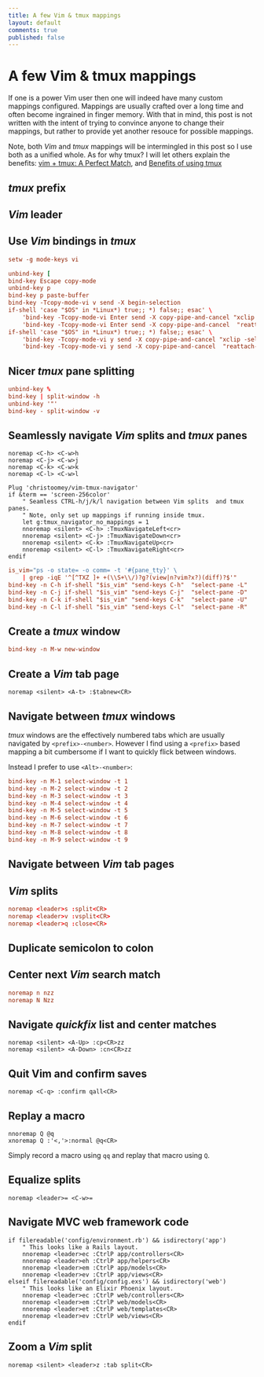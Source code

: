 ```yaml
---
title: A few Vim & tmux mappings
layout: default
comments: true
published: false
---
```


A few Vim & tmux mappings
=========================
If one is a power Vim user then one will indeed have many custom mappings
configured. Mappings are usually crafted over a long time and often become
ingrained in finger memory. With that in mind, this post is not written with
the intent of trying to convince anyone to change their mappings, but rather to
provide yet another resouce for possible mappings.

Note, both *Vim* and *tmux* mappings will be intermingled in this post so I use
both as a unified whole. As for why tmux? I will let others explain the
benefits:
[vim + tmux: A Perfect Match](https://teamgaslight.com/blog/vim-plus-tmux-a-perfect-match),
and [Benefits of using tmux](https://blog.bugsnag.com/benefits-of-using-tmux)

*tmux* prefix
-------------

*Vim* leader
------------

Use *Vim* bindings in *tmux*
----------------------------
```conf
setw -g mode-keys vi

unbind-key [
bind-key Escape copy-mode
unbind-key p
bind-key p paste-buffer
bind-key -Tcopy-mode-vi v send -X begin-selection
if-shell 'case "$OS" in *Linux*) true;; *) false;; esac' \
    'bind-key -Tcopy-mode-vi Enter send -X copy-pipe-and-cancel "xclip -selection primary -i -f | xclip -selection clipboard -i"' \
    'bind-key -Tcopy-mode-vi Enter send -X copy-pipe-and-cancel  "reattach-to-user-namespace pbcopy"'
if-shell 'case "$OS" in *Linux*) true;; *) false;; esac' \
    'bind-key -Tcopy-mode-vi y send -X copy-pipe-and-cancel "xclip -selection primary -i -f | xclip -selection clipboard -i"' \
    'bind-key -Tcopy-mode-vi y send -X copy-pipe-and-cancel  "reattach-to-user-namespace pbcopy"'
```

Nicer *tmux* pane splitting
---------------------------
```conf
unbind-key %
bind-key | split-window -h
unbind-key '"'
bind-key - split-window -v
```

Seamlessly navigate *Vim* splits and *tmux* panes
-------------------------------------------------
```viml
noremap <C-h> <C-w>h
noremap <C-j> <C-w>j
noremap <C-k> <C-w>k
noremap <C-l> <C-w>l

Plug 'christoomey/vim-tmux-navigator'
if &term == 'screen-256color'
    " Seamless CTRL-h/j/k/l navigation between Vim splits  and tmux panes.
    " Note, only set up mappings if running inside tmux.
    let g:tmux_navigator_no_mappings = 1
    nnoremap <silent> <C-h> :TmuxNavigateLeft<cr>
    nnoremap <silent> <C-j> :TmuxNavigateDown<cr>
    nnoremap <silent> <C-k> :TmuxNavigateUp<cr>
    nnoremap <silent> <C-l> :TmuxNavigateRight<cr>
endif
```

```conf
is_vim="ps -o state= -o comm= -t '#{pane_tty}' \
    | grep -iqE '^[^TXZ ]+ +(\\S+\\/)?g?(view|n?vim?x?)(diff)?$'"
bind-key -n C-h if-shell "$is_vim" "send-keys C-h"  "select-pane -L"
bind-key -n C-j if-shell "$is_vim" "send-keys C-j"  "select-pane -D"
bind-key -n C-k if-shell "$is_vim" "send-keys C-k"  "select-pane -U"
bind-key -n C-l if-shell "$is_vim" "send-keys C-l"  "select-pane -R"
```

Create a *tmux* window
----------------------
```conf
bind-key -n M-w new-window
```

Create a *Vim* tab page
-----------------------
```viml
noremap <silent> <A-t> :$tabnew<CR>
```

Navigate between *tmux* windows
-------------------------------
*tmux* windows are the effectively numbered tabs which are usually navigated by
`<prefix>-<number>`. However I find using a `<prefix>` based mapping a bit
cumbersome if I want to quickly flick between windows.

Instead I prefer to use `<Alt>-<number>`:

```conf
bind-key -n M-1 select-window -t 1
bind-key -n M-2 select-window -t 2
bind-key -n M-3 select-window -t 3
bind-key -n M-4 select-window -t 4
bind-key -n M-5 select-window -t 5
bind-key -n M-6 select-window -t 6
bind-key -n M-7 select-window -t 7
bind-key -n M-8 select-window -t 8
bind-key -n M-9 select-window -t 9
```

Navigate between *Vim* tab pages
--------------------------------

*Vim* splits
------------
```conf
noremap <leader>s :split<CR>
noremap <leader>v :vsplit<CR>
noremap <leader>q :close<CR>
```

Duplicate semicolon to colon
----------------------------

Center next *Vim* search match
------------------------------
```conf
noremap n nzz
noremap N Nzz
```

Navigate *quickfix* list and center matches
-------------------------------------------
```viml
noremap <silent> <A-Up> :cp<CR>zz
noremap <silent> <A-Down> :cn<CR>zz
```

Quit Vim and confirm saves
--------------------------
```viml
noremap <C-q> :confirm qall<CR>
```

Replay a macro
--------------

```viml
nnoremap Q @q
xnoremap Q :'<,'>:normal @q<CR>
```

Simply record a macro using `qq` and replay that macro using `Q`.

Equalize splits
---------------
```viml
noremap <leader>= <C-w>=
```

Navigate MVC web framework code
-------------------------------
```viml
if filereadable('config/environment.rb') && isdirectory('app')
    " This looks like a Rails layout.
    nnoremap <leader>ec :CtrlP app/controllers<CR>
    nnoremap <leader>eh :CtrlP app/helpers<CR>
    nnoremap <leader>em :CtrlP app/models<CR>
    nnoremap <leader>ev :CtrlP app/views<CR>
elseif filereadable('config/config.exs') && isdirectory('web')
    " This looks like an Elixir Phoenix layout.
    nnoremap <leader>ec :CtrlP web/controllers<CR>
    nnoremap <leader>em :CtrlP web/models<CR>
    nnoremap <leader>et :CtrlP web/templates<CR>
    nnoremap <leader>ev :CtrlP web/views<CR>
endif
```

Zoom a *Vim* split
------------------
```viml
noremap <silent> <leader>z :tab split<CR>
```
